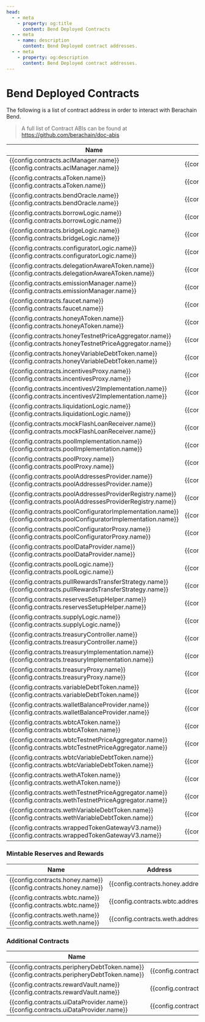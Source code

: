 ```yaml
---
head:
  - - meta
    - property: og:title
      content: Bend Deployed Contracts
  - - meta
    - name: description
      content: Bend Deployed contract addresses.
  - - meta
    - property: og:description
      content: Bend Deployed contract addresses.
---
```


<script setup>
  import config from '@berachain/config/constants.json';
</script>

# Bend Deployed Contracts

The following is a list of contract address in order to interact with Berachain Bend.

> A full list of Contract ABIs can be found at https://github.com/berachain/doc-abis

| Name                                                                                                                                                                                                                                                                       | Address                                                                                                                                                                                     | ABI                                                                                                                                                  |
| -------------------------------------------------------------------------------------------------------------------------------------------------------------------------------------------------------------------------------------------------------------------------- | ------------------------------------------------------------------------------------------------------------------------------------------------------------------------------------------- | ---------------------------------------------------------------------------------------------------------------------------------------------------- |
| <a v-if="config.contracts.aclManager.docsUrl" :href="config.contracts.aclManager.docsUrl">{{config.contracts.aclManager.name}}</a><span v-else>{{config.contracts.aclManager.name}}</span>                                                                                 | <a target="_blank" :href="'https://bartio.beratrail.io/address/' + config.contracts.aclManager.address">{{config.contracts.aclManager.address}}</a>                                         | <a target="_blank" v-if=config.contracts.aclManager.abi :href="config.contracts.aclManager.abi">ABI File</a>                                         |
| <a v-if="config.contracts.aToken.docsUrl" :href="config.contracts.aToken.docsUrl">{{config.contracts.aToken.name}}</a><span v-else>{{config.contracts.aToken.name}}</span>                                                                                                 | <a target="_blank" :href="'https://bartio.beratrail.io/address/' + config.contracts.aToken.address">{{config.contracts.aToken.address}}</a>                                                 | <a target="_blank" v-if=config.contracts.aToken.abi :href="config.contracts.aToken.abi">ABI File</a>                                                 |
| <a v-if="config.contracts.bendOracle.docsUrl" :href="config.contracts.bendOracle.docsUrl">{{config.contracts.bendOracle.name}}</a><span v-else>{{config.contracts.bendOracle.name}}</span>                                                                                 | <a target="_blank" :href="'https://bartio.beratrail.io/address/' + config.contracts.bendOracle.address">{{config.contracts.bendOracle.address}}</a>                                         | <a target="_blank" v-if=config.contracts.bendOracle.abi :href="config.contracts.bendOracle.abi">ABI File</a>                                         |
| <a v-if="config.contracts.borrowLogic.docsUrl" :href="config.contracts.borrowLogic.docsUrl">{{config.contracts.borrowLogic.name}}</a><span v-else>{{config.contracts.borrowLogic.name}}</span>                                                                             | <a target="_blank" :href="'https://bartio.beratrail.io/address/' + config.contracts.borrowLogic.address">{{config.contracts.borrowLogic.address}}</a>                                       | <a target="_blank" v-if=config.contracts.borrowLogic.abi :href="config.contracts.borrowLogic.abi">ABI File</a>                                       |
| <a v-if="config.contracts.bridgeLogic.docsUrl" :href="config.contracts.bridgeLogic.docsUrl">{{config.contracts.bridgeLogic.name}}</a><span v-else>{{config.contracts.bridgeLogic.name}}</span>                                                                             | <a target="_blank" :href="'https://bartio.beratrail.io/address/' + config.contracts.bridgeLogic.address">{{config.contracts.bridgeLogic.address}}</a>                                       | <a target="_blank" v-if=config.contracts.bridgeLogic.abi :href="config.contracts.bridgeLogic.abi">ABI File</a>                                       |
| <a v-if="config.contracts.configuratorLogic.docsUrl" :href="config.contracts.configuratorLogic.docsUrl">{{config.contracts.configuratorLogic.name}}</a><span v-else>{{config.contracts.configuratorLogic.name}}</span>                                                     | <a target="_blank" :href="'https://bartio.beratrail.io/address/' + config.contracts.configuratorLogic.address">{{config.contracts.configuratorLogic.address}}</a>                           | <a target="_blank" v-if=config.contracts.configuratorLogic.abi :href="config.contracts.configuratorLogic.abi">ABI File</a>                           |
| <a v-if="config.contracts.delegationAwareAToken.docsUrl" :href="config.contracts.delegationAwareAToken.docsUrl">{{config.contracts.delegationAwareAToken.name}}</a><span v-else>{{config.contracts.delegationAwareAToken.name}}</span>                                     | <a target="_blank" :href="'https://bartio.beratrail.io/address/' + config.contracts.delegationAwareAToken.address">{{config.contracts.delegationAwareAToken.address}}</a>                   | <a target="_blank" v-if=config.contracts.delegationAwareAToken.abi :href="config.contracts.delegationAwareAToken.abi">ABI File</a>                   |
| <a v-if="config.contracts.emissionManager.docsUrl" :href="config.contracts.emissionManager.docsUrl">{{config.contracts.emissionManager.name}}</a><span v-else>{{config.contracts.emissionManager.name}}</span>                                                             | <a target="_blank" :href="'https://bartio.beratrail.io/address/' + config.contracts.emissionManager.address">{{config.contracts.emissionManager.address}}</a>                               | <a target="_blank" v-if=config.contracts.emissionManager.abi :href="config.contracts.emissionManager.abi">ABI File</a>                               |
| <a v-if="config.contracts.faucet.docsUrl" :href="config.contracts.faucet.docsUrl">{{config.contracts.faucet.name}}</a><span v-else>{{config.contracts.faucet.name}}</span>                                                                                                 | <a target="_blank" :href="'https://bartio.beratrail.io/address/' + config.contracts.faucet.address">{{config.contracts.faucet.address}}</a>                                                 | <a target="_blank" v-if=config.contracts.faucet.abi :href="config.contracts.faucet.abi">ABI File</a>                                                 |
| <a v-if="config.contracts.honeyAToken.docsUrl" :href="config.contracts.honeyAToken.docsUrl">{{config.contracts.honeyAToken.name}}</a><span v-else>{{config.contracts.honeyAToken.name}}</span>                                                                             | <a target="_blank" :href="'https://bartio.beratrail.io/address/' + config.contracts.honeyAToken.address">{{config.contracts.honeyAToken.address}}</a>                                       | <a target="_blank" v-if=config.contracts.honeyAToken.abi :href="config.contracts.honeyAToken.abi">ABI File</a>                                       |
| <a v-if="config.contracts.honeyTestnetPriceAggregator.docsUrl" :href="config.contracts.honeyTestnetPriceAggregator.docsUrl">{{config.contracts.honeyTestnetPriceAggregator.name}}</a><span v-else>{{config.contracts.honeyTestnetPriceAggregator.name}}</span>             | <a target="_blank" :href="'https://bartio.beratrail.io/address/' + config.contracts.honeyTestnetPriceAggregator.address">{{config.contracts.honeyTestnetPriceAggregator.address}}</a>       | <a target="_blank" v-if=config.contracts.honeyTestnetPriceAggregator.abi :href="config.contracts.honeyTestnetPriceAggregator.abi">ABI File</a>       |
| <a v-if="config.contracts.honeyVariableDebtToken.docsUrl" :href="config.contracts.honeyVariableDebtToken.docsUrl">{{config.contracts.honeyVariableDebtToken.name}}</a><span v-else>{{config.contracts.honeyVariableDebtToken.name}}</span>                                 | <a target="_blank" :href="'https://bartio.beratrail.io/address/' + config.contracts.honeyVariableDebtToken.address">{{config.contracts.honeyVariableDebtToken.address}}</a>                 | <a target="_blank" v-if=config.contracts.honeyVariableDebtToken.abi :href="config.contracts.honeyVariableDebtToken.abi">ABI File</a>                 |
| <a v-if="config.contracts.incentivesProxy.docsUrl" :href="config.contracts.incentivesProxy.docsUrl">{{config.contracts.incentivesProxy.name}}</a><span v-else>{{config.contracts.incentivesProxy.name}}</span>                                                             | <a target="_blank" :href="'https://bartio.beratrail.io/address/' + config.contracts.incentivesProxy.address">{{config.contracts.incentivesProxy.address}}</a>                               | <a target="_blank" v-if=config.contracts.incentivesProxy.abi :href="config.contracts.incentivesProxy.abi">ABI File</a>                               |
| <a v-if="config.contracts.incentivesV2Implementation.docsUrl" :href="config.contracts.incentivesV2Implementation.docsUrl">{{config.contracts.incentivesV2Implementation.name}}</a><span v-else>{{config.contracts.incentivesV2Implementation.name}}</span>                 | <a target="_blank" :href="'https://bartio.beratrail.io/address/' + config.contracts.incentivesV2Implementation.address">{{config.contracts.incentivesV2Implementation.address}}</a>         | <a target="_blank" v-if=config.contracts.incentivesV2Implementation.abi :href="config.contracts.incentivesV2Implementation.abi">ABI File</a>         |
| <a v-if="config.contracts.liquidationLogic.docsUrl" :href="config.contracts.liquidationLogic.docsUrl">{{config.contracts.liquidationLogic.name}}</a><span v-else>{{config.contracts.liquidationLogic.name}}</span>                                                         | <a target="_blank" :href="'https://bartio.beratrail.io/address/' + config.contracts.liquidationLogic.address">{{config.contracts.liquidationLogic.address}}</a>                             | <a target="_blank" v-if=config.contracts.liquidationLogic.abi :href="config.contracts.liquidationLogic.abi">ABI File</a>                             |
| <a v-if="config.contracts.mockFlashLoanReceiver.docsUrl" :href="config.contracts.mockFlashLoanReceiver.docsUrl">{{config.contracts.mockFlashLoanReceiver.name}}</a><span v-else>{{config.contracts.mockFlashLoanReceiver.name}}</span>                                     | <a target="_blank" :href="'https://bartio.beratrail.io/address/' + config.contracts.mockFlashLoanReceiver.address">{{config.contracts.mockFlashLoanReceiver.address}}</a>                   | <a target="_blank" v-if=config.contracts.mockFlashLoanReceiver.abi :href="config.contracts.mockFlashLoanReceiver.abi">ABI File</a>                   |
| <a v-if="config.contracts.poolImplementation.docsUrl" :href="config.contracts.poolImplementation.docsUrl">{{config.contracts.poolImplementation.name}}</a><span v-else>{{config.contracts.poolImplementation.name}}</span>                                                 | <a target="_blank" :href="'https://bartio.beratrail.io/address/' + config.contracts.poolImplementation.address">{{config.contracts.poolImplementation.address}}</a>                         | <a target="_blank" v-if=config.contracts.poolImplementation.abi :href="config.contracts.poolImplementation.abi">ABI File</a>                         |
| <a v-if="config.contracts.poolProxy.docsUrl" :href="config.contracts.poolProxy.docsUrl">{{config.contracts.poolProxy.name}}</a><span v-else>{{config.contracts.poolProxy.name}}</span>                                                                                     | <a target="_blank" :href="'https://bartio.beratrail.io/address/' + config.contracts.poolProxy.address">{{config.contracts.poolProxy.address}}</a>                                           | <a target="_blank" v-if=config.contracts.poolProxy.abi :href="config.contracts.poolProxy.abi">ABI File</a>                                           |
| <a v-if="config.contracts.poolAddressesProvider.docsUrl" :href="config.contracts.poolAddressesProvider.docsUrl">{{config.contracts.poolAddressesProvider.name}}</a><span v-else>{{config.contracts.poolAddressesProvider.name}}</span>                                     | <a target="_blank" :href="'https://bartio.beratrail.io/address/' + config.contracts.poolAddressesProvider.address">{{config.contracts.poolAddressesProvider.address}}</a>                   | <a target="_blank" v-if=config.contracts.poolAddressesProvider.abi :href="config.contracts.poolAddressesProvider.abi">ABI File</a>                   |
| <a v-if="config.contracts.poolAddressesProviderRegistry.docsUrl" :href="config.contracts.poolAddressesProviderRegistry.docsUrl">{{config.contracts.poolAddressesProviderRegistry.name}}</a><span v-else>{{config.contracts.poolAddressesProviderRegistry.name}}</span>     | <a target="_blank" :href="'https://bartio.beratrail.io/address/' + config.contracts.poolAddressesProviderRegistry.address">{{config.contracts.poolAddressesProviderRegistry.address}}</a>   | <a target="_blank" v-if=config.contracts.poolAddressesProviderRegistry.abi :href="config.contracts.poolAddressesProviderRegistry.abi">ABI File</a>   |
| <a v-if="config.contracts.poolConfiguratorImplementation.docsUrl" :href="config.contracts.poolConfiguratorImplementation.docsUrl">{{config.contracts.poolConfiguratorImplementation.name}}</a><span v-else>{{config.contracts.poolConfiguratorImplementation.name}}</span> | <a target="_blank" :href="'https://bartio.beratrail.io/address/' + config.contracts.poolConfiguratorImplementation.address">{{config.contracts.poolConfiguratorImplementation.address}}</a> | <a target="_blank" v-if=config.contracts.poolConfiguratorImplementation.abi :href="config.contracts.poolConfiguratorImplementation.abi">ABI File</a> |
| <a v-if="config.contracts.poolConfiguratorProxy.docsUrl" :href="config.contracts.poolConfiguratorProxy.docsUrl">{{config.contracts.poolConfiguratorProxy.name}}</a><span v-else>{{config.contracts.poolConfiguratorProxy.name}}</span>                                     | <a target="_blank" :href="'https://bartio.beratrail.io/address/' + config.contracts.poolConfiguratorProxy.address">{{config.contracts.poolConfiguratorProxy.address}}</a>                   | <a target="_blank" v-if=config.contracts.poolConfiguratorProxy.abi :href="config.contracts.poolConfiguratorProxy.abi">ABI File</a>                   |
| <a v-if="config.contracts.poolDataProvider.docsUrl" :href="config.contracts.poolDataProvider.docsUrl">{{config.contracts.poolDataProvider.name}}</a><span v-else>{{config.contracts.poolDataProvider.name}}</span>                                                         | <a target="_blank" :href="'https://bartio.beratrail.io/address/' + config.contracts.poolDataProvider.address">{{config.contracts.poolDataProvider.address}}</a>                             | <a target="_blank" v-if=config.contracts.poolDataProvider.abi :href="config.contracts.poolDataProvider.abi">ABI File</a>                             |
| <a v-if="config.contracts.poolLogic.docsUrl" :href="config.contracts.poolLogic.docsUrl">{{config.contracts.poolLogic.name}}</a><span v-else>{{config.contracts.poolLogic.name}}</span>                                                                                     | <a target="_blank" :href="'https://bartio.beratrail.io/address/' + config.contracts.poolLogic.address">{{config.contracts.poolLogic.address}}</a>                                           | <a target="_blank" v-if=config.contracts.poolLogic.abi :href="config.contracts.poolLogic.abi">ABI File</a>                                           |
| <a v-if="config.contracts.pullRewardsTransferStrategy.docsUrl" :href="config.contracts.pullRewardsTransferStrategy.docsUrl">{{config.contracts.pullRewardsTransferStrategy.name}}</a><span v-else>{{config.contracts.pullRewardsTransferStrategy.name}}</span>             | <a target="_blank" :href="'https://bartio.beratrail.io/address/' + config.contracts.pullRewardsTransferStrategy.address">{{config.contracts.pullRewardsTransferStrategy.address}}</a>       | <a target="_blank" v-if=config.contracts.pullRewardsTransferStrategy.abi :href="config.contracts.pullRewardsTransferStrategy.abi">ABI File</a>       |
| <a v-if="config.contracts.reservesSetupHelper.docsUrl" :href="config.contracts.reservesSetupHelper.docsUrl">{{config.contracts.reservesSetupHelper.name}}</a><span v-else>{{config.contracts.reservesSetupHelper.name}}</span>                                             | <a target="_blank" :href="'https://bartio.beratrail.io/address/' + config.contracts.reservesSetupHelper.address">{{config.contracts.reservesSetupHelper.address}}</a>                       | <a target="_blank" v-if=config.contracts.reservesSetupHelper.abi :href="config.contracts.reservesSetupHelper.abi">ABI File</a>                       |
| <a v-if="config.contracts.supplyLogic.docsUrl" :href="config.contracts.supplyLogic.docsUrl">{{config.contracts.supplyLogic.name}}</a><span v-else>{{config.contracts.supplyLogic.name}}</span>                                                                             | <a target="_blank" :href="'https://bartio.beratrail.io/address/' + config.contracts.supplyLogic.address">{{config.contracts.supplyLogic.address}}</a>                                       | <a target="_blank" v-if=config.contracts.supplyLogic.abi :href="config.contracts.supplyLogic.abi">ABI File</a>                                       |
| <a v-if="config.contracts.treasuryController.docsUrl" :href="config.contracts.treasuryController.docsUrl">{{config.contracts.treasuryController.name}}</a><span v-else>{{config.contracts.treasuryController.name}}</span>                                                 | <a target="_blank" :href="'https://bartio.beratrail.io/address/' + config.contracts.treasuryController.address">{{config.contracts.treasuryController.address}}</a>                         | <a target="_blank" v-if=config.contracts.treasuryController.abi :href="config.contracts.treasuryController.abi">ABI File</a>                         |
| <a v-if="config.contracts.treasuryImplementation.docsUrl" :href="config.contracts.treasuryImplementation.docsUrl">{{config.contracts.treasuryImplementation.name}}</a><span v-else>{{config.contracts.treasuryImplementation.name}}</span>                                 | <a target="_blank" :href="'https://bartio.beratrail.io/address/' + config.contracts.treasuryImplementation.address">{{config.contracts.treasuryImplementation.address}}</a>                 | <a target="_blank" v-if=config.contracts.treasuryImplementation.abi :href="config.contracts.treasuryImplementation.abi">ABI File</a>                 |
| <a v-if="config.contracts.treasuryProxy.docsUrl" :href="config.contracts.treasuryProxy.docsUrl">{{config.contracts.treasuryProxy.name}}</a><span v-else>{{config.contracts.treasuryProxy.name}}</span>                                                                     | <a target="_blank" :href="'https://bartio.beratrail.io/address/' + config.contracts.treasuryProxy.address">{{config.contracts.treasuryProxy.address}}</a>                                   | <a target="_blank" v-if=config.contracts.treasuryProxy.abi :href="config.contracts.treasuryProxy.abi">ABI File</a>                                   |
| <a v-if="config.contracts.variableDebtToken.docsUrl" :href="config.contracts.variableDebtToken.docsUrl">{{config.contracts.variableDebtToken.name}}</a><span v-else>{{config.contracts.variableDebtToken.name}}</span>                                                     | <a target="_blank" :href="'https://bartio.beratrail.io/address/' + config.contracts.variableDebtToken.address">{{config.contracts.variableDebtToken.address}}</a>                           | <a target="_blank" v-if=config.contracts.variableDebtToken.abi :href="config.contracts.variableDebtToken.abi">ABI File</a>                           |
| <a v-if="config.contracts.walletBalanceProvider.docsUrl" :href="config.contracts.walletBalanceProvider.docsUrl">{{config.contracts.walletBalanceProvider.name}}</a><span v-else>{{config.contracts.walletBalanceProvider.name}}</span>                                     | <a target="_blank" :href="'https://bartio.beratrail.io/address/' + config.contracts.walletBalanceProvider.address">{{config.contracts.walletBalanceProvider.address}}</a>                   | <a target="_blank" v-if=config.contracts.walletBalanceProvider.abi :href="config.contracts.walletBalanceProvider.abi">ABI File</a>                   |
| <a v-if="config.contracts.wbtcAToken.docsUrl" :href="config.contracts.wbtcAToken.docsUrl">{{config.contracts.wbtcAToken.name}}</a><span v-else>{{config.contracts.wbtcAToken.name}}</span>                                                                                 | <a target="_blank" :href="'https://bartio.beratrail.io/address/' + config.contracts.wbtcAToken.address">{{config.contracts.wbtcAToken.address}}</a>                                         | <a target="_blank" v-if=config.contracts.wbtcAToken.abi :href="config.contracts.wbtcAToken.abi">ABI File</a>                                         |
| <a v-if="config.contracts.wbtcTestnetPriceAggregator.docsUrl" :href="config.contracts.wbtcTestnetPriceAggregator.docsUrl">{{config.contracts.wbtcTestnetPriceAggregator.name}}</a><span v-else>{{config.contracts.wbtcTestnetPriceAggregator.name}}</span>                 | <a target="_blank" :href="'https://bartio.beratrail.io/address/' + config.contracts.wbtcTestnetPriceAggregator.address">{{config.contracts.wbtcTestnetPriceAggregator.address}}</a>         | <a target="_blank" v-if=config.contracts.wbtcTestnetPriceAggregator.abi :href="config.contracts.wbtcTestnetPriceAggregator.abi">ABI File</a>         |
| <a v-if="config.contracts.wbtcVariableDebtToken.docsUrl" :href="config.contracts.wbtcVariableDebtToken.docsUrl">{{config.contracts.wbtcVariableDebtToken.name}}</a><span v-else>{{config.contracts.wbtcVariableDebtToken.name}}</span>                                     | <a target="_blank" :href="'https://bartio.beratrail.io/address/' + config.contracts.wbtcVariableDebtToken.address">{{config.contracts.wbtcVariableDebtToken.address}}</a>                   | <a target="_blank" v-if=config.contracts.wbtcVariableDebtToken.abi :href="config.contracts.wbtcVariableDebtToken.abi">ABI File</a>                   |
| <a v-if="config.contracts.wethAToken.docsUrl" :href="config.contracts.wethAToken.docsUrl">{{config.contracts.wethAToken.name}}</a><span v-else>{{config.contracts.wethAToken.name}}</span>                                                                                 | <a target="_blank" :href="'https://bartio.beratrail.io/address/' + config.contracts.wethAToken.address">{{config.contracts.wethAToken.address}}</a>                                         | <a target="_blank" v-if=config.contracts.wethAToken.abi :href="config.contracts.wethAToken.abi">ABI File</a>                                         |
| <a v-if="config.contracts.wethTestnetPriceAggregator.docsUrl" :href="config.contracts.wethTestnetPriceAggregator.docsUrl">{{config.contracts.wethTestnetPriceAggregator.name}}</a><span v-else>{{config.contracts.wethTestnetPriceAggregator.name}}</span>                 | <a target="_blank" :href="'https://bartio.beratrail.io/address/' + config.contracts.wethTestnetPriceAggregator.address">{{config.contracts.wethTestnetPriceAggregator.address}}</a>         | <a target="_blank" v-if=config.contracts.wethTestnetPriceAggregator.abi :href="config.contracts.wethTestnetPriceAggregator.abi">ABI File</a>         |
| <a v-if="config.contracts.wethVariableDebtToken.docsUrl" :href="config.contracts.wethVariableDebtToken.docsUrl">{{config.contracts.wethVariableDebtToken.name}}</a><span v-else>{{config.contracts.wethVariableDebtToken.name}}</span>                                     | <a target="_blank" :href="'https://bartio.beratrail.io/address/' + config.contracts.wethVariableDebtToken.address">{{config.contracts.wethVariableDebtToken.address}}</a>                   | <a target="_blank" v-if=config.contracts.wethVariableDebtToken.abi :href="config.contracts.wethVariableDebtToken.abi">ABI File</a>                   |
| <a v-if="config.contracts.wrappedTokenGatewayV3.docsUrl" :href="config.contracts.wrappedTokenGatewayV3.docsUrl">{{config.contracts.wrappedTokenGatewayV3.name}}</a><span v-else>{{config.contracts.wrappedTokenGatewayV3.name}}</span>                                     | <a target="_blank" :href="'https://bartio.beratrail.io/address/' + config.contracts.wrappedTokenGatewayV3.address">{{config.contracts.wrappedTokenGatewayV3.address}}</a>                   | <a target="_blank" v-if=config.contracts.wrappedTokenGatewayV3.abi :href="config.contracts.wrappedTokenGatewayV3.abi">ABI File</a>                   |

### Mintable Reserves and Rewards

| Name                                                                                                                                                                                                  | Address                                                                                                                                   | ABI                                                                                                |
| ----------------------------------------------------------------------------------------------------------------------------------------------------------------------------------------------------- | ----------------------------------------------------------------------------------------------------------------------------------------- | -------------------------------------------------------------------------------------------------- |
| <a v-if="config.contracts.honey.docsUrl" :href="config.websites.docsCore.url + config.contracts.honey.docsUrl">{{config.contracts.honey.name}}</a><span v-else>{{config.contracts.honey.name}}</span> | <a target="_blank" :href="'https://bartio.beratrail.io/address/' + config.contracts.honey.address">{{config.contracts.honey.address}}</a> | <a target="_blank" v-if=config.contracts.honey.abi :href="config.contracts.honey.abi">ABI File</a> |
| <a v-if="config.contracts.wbtc.docsUrl" :href="config.websites.docsCore.url + config.contracts.wbtc.docsUrl">{{config.contracts.wbtc.name}}</a><span v-else>{{config.contracts.wbtc.name}}</span>     | <a target="_blank" :href="'https://bartio.beratrail.io/address/' + config.contracts.wbtc.address">{{config.contracts.wbtc.address}}</a>   | <a target="_blank" v-if=config.contracts.wbtc.abi :href="config.contracts.wbtc.abi">ABI File</a>   |
| <a v-if="config.contracts.weth.docsUrl" :href="config.websites.docsCore.url + config.contracts.weth.docsUrl">{{config.contracts.weth.name}}</a><span v-else>{{config.contracts.weth.name}}</span>     | <a target="_blank" :href="'https://bartio.beratrail.io/address/' + config.contracts.weth.address">{{config.contracts.weth.address}}</a>   | <a target="_blank" v-if=config.contracts.weth.abi :href="config.contracts.weth.abi">ABI File</a>   |

### Additional Contracts

| Name                                                                                                                                                                                                                       | Address                                                                                                                                                             | ABI                                                                                                                          |
| -------------------------------------------------------------------------------------------------------------------------------------------------------------------------------------------------------------------------- | ------------------------------------------------------------------------------------------------------------------------------------------------------------------- | ---------------------------------------------------------------------------------------------------------------------------- |
| <a v-if="config.contracts.peripheryDebtToken.docsUrl" :href="config.contracts.peripheryDebtToken.docsUrl">{{config.contracts.peripheryDebtToken.name}}</a><span v-else>{{config.contracts.peripheryDebtToken.name}}</span> | <a target="_blank" :href="'https://bartio.beratrail.io/address/' + config.contracts.peripheryDebtToken.address">{{config.contracts.peripheryDebtToken.address}}</a> | <a target="_blank" v-if=config.contracts.peripheryDebtToken.abi :href="config.contracts.peripheryDebtToken.abi">ABI File</a> |
| <a v-if="config.contracts.rewardVault.docsUrl" :href="config.contracts.rewardVault.docsUrl">{{config.contracts.rewardVault.name}}</a><span v-else>{{config.contracts.rewardVault.name}}</span>                             | <a target="_blank" :href="'https://bartio.beratrail.io/address/' + config.contracts.rewardVault.address">{{config.contracts.rewardVault.address}}</a>               | <a target="_blank" v-if=config.contracts.rewardVault.abi :href="config.contracts.rewardVault.abi">ABI File</a>               |
| <a v-if="config.contracts.uiDataProvider.docsUrl" :href="config.contracts.uiDataProvider.docsUrl">{{config.contracts.uiDataProvider.name}}</a><span v-else>{{config.contracts.uiDataProvider.name}}</span>                 | <a target="_blank" :href="'https://bartio.beratrail.io/address/' + config.contracts.uiDataProvider.address">{{config.contracts.uiDataProvider.address}}</a>         | <a target="_blank" v-if=config.contracts.uiDataProvider.abi :href="config.contracts.uiDataProvider.abi">ABI File</a>         |
